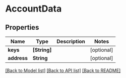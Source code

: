 # AccountData

## Properties
Name | Type | Description | Notes
------------ | ------------- | ------------- | -------------
**keys** | **[String]** |  | [optional] 
**address** | **String** |  | [optional] 

[[Back to Model list]](../README.md#documentation-for-models) [[Back to API list]](../README.md#documentation-for-api-endpoints) [[Back to README]](../README.md)


